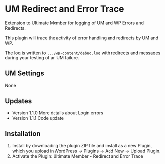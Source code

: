 # UM Redirect and Error Trace
Extension to Ultimate Member for logging of UM and WP Errors and Redirects.

This plugin will trace the activity of error handling and redirects by UM and WP. 

The log is written to `.../wp-content/debug.log` with redirects and messages during your testing of an UM failure.

## UM Settings
None

## Updates
* Version 1.1.0 More details about Login errors
* Version 1.1.1 Code update

## Installation
1. Install by downloading the plugin ZIP file and install as a new Plugin, which you upload in WordPress -> Plugins -> Add New -> Upload Plugin.
2. Activate the Plugin: Ultimate Member - Redirect and Error Trace
